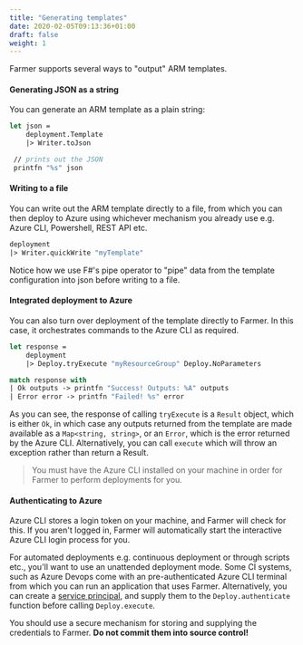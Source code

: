 ```yaml
---
title: "Generating templates"
date: 2020-02-05T09:13:36+01:00
draft: false
weight: 1
---
```


Farmer supports several ways to "output" ARM templates.

#### Generating JSON as a string
You can generate an ARM template as a plain string:

```fsharp
let json =
    deployment.Template
    |> Writer.toJson

 // prints out the JSON
 printfn "%s" json
```

#### Writing to a file
You can write out the ARM template directly to a file, from which you can then deploy to Azure using whichever mechanism you already use e.g. Azure CLI, Powershell, REST API etc.

```fsharp
deployment
|> Writer.quickWrite "myTemplate"
```

Notice how we use F#'s pipe operator to "pipe" data from the template configuration into json before writing to a file.

#### Integrated deployment to Azure
You can also turn over deployment of the template directly to Farmer. In this case, it orchestrates commands to the Azure CLI as required.

```fsharp
let response =
    deployment
    |> Deploy.tryExecute "myResourceGroup" Deploy.NoParameters

match response with
| Ok outputs -> printfn "Success! Outputs: %A" outputs
| Error error -> printfn "Failed! %s" error
```

As you can see, the response of calling `tryExecute` is a `Result` object, which is either `Ok`, in which case any outputs returned from the template are made available as a `Map<string, string>`, or an `Error`, which is the error returned by the Azure CLI. Alternatively, you can call `execute` which will throw an exception rather than return a Result.

> You must have the Azure CLI installed on your machine in order for Farmer to perform deployments for you.

#### Authenticating to Azure
Azure CLI stores a login token on your machine, and Farmer will check for this. If you aren't logged in, Farmer will automatically start the interactive Azure CLI login process for you.

For automated deployments e.g. continuous deployment or through scripts etc., you'll want to use an unattended deployment mode. Some CI systems, such as Azure Devops come with an pre-authenticated Azure CLI terminal from which you can run an application that uses Farmer. Alternatively, you can create a [service principal](../../deployment-guidance#how-do-i-create-a-service-principal), and supply them to the `Deploy.authenticate` function before calling `Deploy.execute`.

You should use a secure mechanism for storing and supplying the credentials to Farmer. **Do not commit them into source control!**
